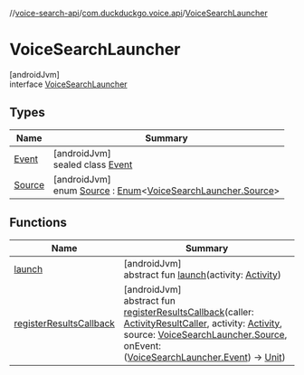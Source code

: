 //[voice-search-api](../../../index.md)/[com.duckduckgo.voice.api](../index.md)/[VoiceSearchLauncher](index.md)

# VoiceSearchLauncher

[androidJvm]\
interface [VoiceSearchLauncher](index.md)

## Types

| Name | Summary |
|---|---|
| [Event](-event/index.md) | [androidJvm]<br>sealed class [Event](-event/index.md) |
| [Source](-source/index.md) | [androidJvm]<br>enum [Source](-source/index.md) : [Enum](https://kotlinlang.org/api/latest/jvm/stdlib/kotlin/-enum/index.html)&lt;[VoiceSearchLauncher.Source](-source/index.md)&gt; |

## Functions

| Name | Summary |
|---|---|
| [launch](launch.md) | [androidJvm]<br>abstract fun [launch](launch.md)(activity: [Activity](https://developer.android.com/reference/kotlin/android/app/Activity.html)) |
| [registerResultsCallback](register-results-callback.md) | [androidJvm]<br>abstract fun [registerResultsCallback](register-results-callback.md)(caller: [ActivityResultCaller](https://developer.android.com/reference/kotlin/androidx/activity/result/ActivityResultCaller.html), activity: [Activity](https://developer.android.com/reference/kotlin/android/app/Activity.html), source: [VoiceSearchLauncher.Source](-source/index.md), onEvent: ([VoiceSearchLauncher.Event](-event/index.md)) -&gt; [Unit](https://kotlinlang.org/api/latest/jvm/stdlib/kotlin/-unit/index.html)) |
